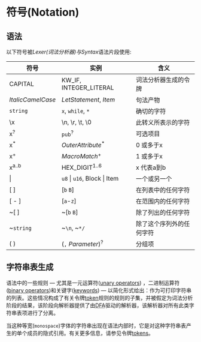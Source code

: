 # 符号(Notation)

## 语法

以下符号被*Lexer(词法分析器)*与*Syntax*语法片段使用:

| 符号          | 实例                      | 含义                                   |
|-------------------|-------------------------------|-------------------------------------------|
| CAPITAL           | KW_IF, INTEGER_LITERAL        | 词法分析器生成的令牌             |
| _ItalicCamelCase_ | _LetStatement_, _Item_        | 句法产物                  |
| `string`          | `x`, `while`, `*`             | 确切的字符                    |
| \\x               | \\n, \\r, \\t, \\0            | 此转义所表示的字符  |
| x<sup>?</sup>     | `pub`<sup>?</sup>             | 可选项目                          |
| x<sup>\*</sup>    | _OuterAttribute_<sup>\*</sup> | 0 或多于x                           |
| x<sup>+</sup>     |  _MacroMatch_<sup>+</sup>     | 1 或多于x                            |
| x<sup>a..b</sup>  | HEX_DIGIT<sup>1..6</sup>      | x 代表a到b                   |
| \|                | `u8` \| `u16`, Block \| Item  | 一个或另一个                     |
| [ ]               | [`b` `B`]                     | 在列表中的任何字符              |
| [ - ]             | [`a`-`z`]                     | 在范围内的任何字符        |
| ~[ ]              | ~[`b` `B`]                    | 除了列出的任何字符       |
| ~`string`         | ~`\n`, ~`*/`                  | 除了这个序列外的任何字符      |
| ( )               | (`,` _Parameter_)<sup>?</sup> | 分组项                              |

## 字符串表生成

语法中的一些规则 &mdash; 尤其是一元运算符([unary operators]) ，二进制运算符([binary
operators])和关键字([keywords]) &mdash; 以简化形式给出：作为可打印字符串的列表。这些情况构成了有关令牌[token][tokens]规则的规则的子集，并被假定为词法分析阶段的结果，该阶段向解析器提供了由<abbr title="Deterministic Finite
Automaton">DFA</abbr>驱动的解析器，该解析器对所有此类字符串表项进行了分离。

当这种等宽(`monospace`)字体的字符串出现在语法内部时，它是对这种字符串表产生的单个成员的隐式引用。有关更多信息，请参见令牌[tokens]。

[binary operators]: expressions/operator-expr.md#arithmetic-and-logical-binary-operators
[keywords]: keywords.md
[tokens]: tokens.md
[unary operators]: expressions/operator-expr.md#borrow-operators
